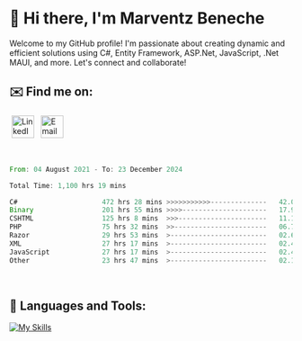 # 👋 Hi there, I'm Marventz Beneche

Welcome to my GitHub profile! I'm passionate about creating dynamic and efficient solutions using C#, Entity Framework, ASP.Net, JavaScript, .Net MAUI, and more. Let's connect and collaborate!

## ✉️ Find me on:
 <a href="https://linkedin.com/in/benechem" target="_blank" rel="noopener noreferrer"> <img src="https://icons.iconarchive.com/icons/limav/flat-gradient-social/512/Linkedin-icon.png" alt="LinkedIn" height="40" style="vertical-align:top; margin:4px"></a>
 <a href="mailto:info@benechem.co"> <img src="https://icons.iconarchive.com/icons/dtafalonso/android-lollipop/512/Gmail-icon.png" alt="Email" height="40" style="vertical-align:top; margin:4px"></a>
</p>

<br/>
<!--START_SECTION:waka-->

```rust
From: 04 August 2021 - To: 23 December 2024

Total Time: 1,100 hrs 19 mins

C#                     472 hrs 28 mins >>>>>>>>>>>--------------   42.03 %
Binary                 201 hrs 55 mins >>>>---------------------   17.96 %
CSHTML                 125 hrs 8 mins  >>>----------------------   11.13 %
PHP                    75 hrs 32 mins  >>-----------------------   06.72 %
Razor                  29 hrs 53 mins  >------------------------   02.66 %
XML                    27 hrs 17 mins  >------------------------   02.43 %
JavaScript             27 hrs 17 mins  >------------------------   02.43 %
Other                  23 hrs 47 mins  >------------------------   02.12 %
```

<!--END_SECTION:waka-->
<br />

## 🧰 Languages and Tools:

[![My Skills](https://skillicons.dev/icons?i=js,html,css,cs,java,php,mysql,dotnet,bootstrap,visualstudio,vscode,androidstudio,azure,xd,wordpress,raspberrypi)](https://skillicons.dev)
<br />


